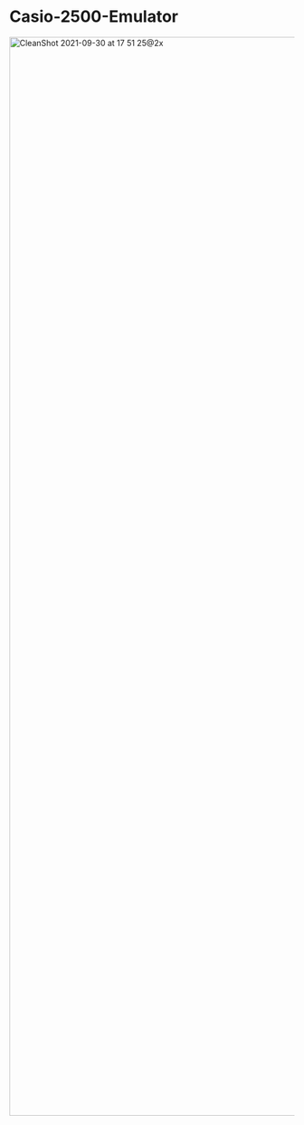 # Casio-2500-Emulator

<img width="1904" alt="CleanShot 2021-09-30 at 17 51 25@2x" src="https://user-images.githubusercontent.com/16073505/135534928-d8c40736-8278-4513-a9fb-44671f7f4fa3.png">
